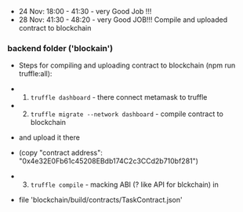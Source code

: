-   24 Nov: 18:00 - 41:30 - very Good Job !!!
-   28 Nov: 41:30 - 48:20 - very Good JOB!!! Compile and uploaded contract to blockchain

### backend folder ('blockain')

-   Steps for compiling and uploading contract to blockchain (npm run truffle:all):

-   1. `truffle dashboard` - there connect metamask to truffle

-   2. `truffle migrate --network dashboard` - compile contract to blockchain
-   and upload it there
-   (copy "contract address": "0x4e32E0Fb61c45208EBdb174C2c3CCd2b710bf281")

-   3. `truffle compile` - macking ABI (? like API for blckchain) in
-   file 'blockchain/build/contracts/TaskContract.json'
